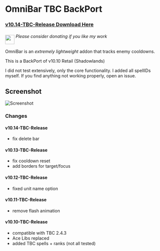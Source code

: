 # OmniBar TBC BackPort

### [v10.14-TBC-Release Download Here](https://github.com/XiconQoo/OmniBar/releases/download/v10.14-TBC-Release/OmniBar_v10.14-TBC-Release.zip)

###### <a target="_blank" rel="noopener noreferrer" href="https://www.paypal.me/xiconqoo/10"><img src="../readme-media/Paypal-Donate.png" height="30" style="margin-top:-30px;position:relative;top:20px;"></a> Please consider donating if you like my work

OmniBar is an _extremely lightweight_ addon that tracks enemy cooldowns.

This is a BackPort of v10.10 Retail (Shadowlands)

I did not test extensively, only the core functionality. I added all spellIDs myself. If you find anything not working properly, open an issue.

## Screenshot

![Screenshot](../readme-media/sample.jpg)

### Changes

#### v10.14-TBC-Release
- fix delete bar

#### v10.13-TBC-Release
- fix cooldown reset
- add borders for target/focus

#### v10.12-TBC-Release
- fixed unit name option

#### v10.11-TBC-Release
- remove flash animation

#### v10.10-TBC-Release
- compatible with TBC 2.4.3
- Ace Libs replaced
- added TBC spells + ranks (not all tested)